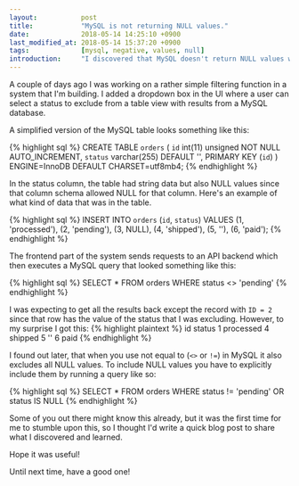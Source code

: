 ```yaml
---
layout:           post
title:            "MySQL is not returning NULL values."
date:             2018-05-14 14:25:10 +0900
last_modified_at: 2018-05-14 15:37:20 +0900
tags:             [mysql, negative, values, null]
introduction:     "I discovered that MySQL doesn't return NULL values when running an exclude query while developing a filtering function for a system that I've been working on."
---
```


A couple of days ago I was working on a rather simple filtering function in a system that I'm building. I added a dropdown box in the UI where a user can select a status to exclude from a table view with results from a MySQL database.

A simplified version of the MySQL table looks something like this:

{% highlight sql %}
CREATE TABLE `orders` (
  `id` int(11) unsigned NOT NULL AUTO_INCREMENT,
  `status` varchar(255) DEFAULT '',
  PRIMARY KEY (`id`)
) ENGINE=InnoDB DEFAULT CHARSET=utf8mb4;
{% endhighlight %}

In the status column, the table had string data but also NULL values since that column schema allowed NULL for that column. Here's an example of what kind of data that was in the table.

{% highlight sql %}
INSERT INTO `orders` (`id`, `status`)
VALUES
  (1, 'processed'),
  (2, 'pending'),
  (3, NULL),
  (4, 'shipped'),
  (5, ''),
  (6, 'paid');
{% endhighlight %}

The frontend part of the system sends requests to an API backend which then executes a MySQL query that looked something like this:

{% highlight sql %}
SELECT * FROM orders WHERE status <> 'pending'
{% endhighlight %}

I was expecting to get all the results back except the record with `ID = 2` since that row has the value of the status that I was excluding. However, to my surprise I got this:
{% highlight plaintext %}
id  status
1 processed
4 shipped
5 ''
6 paid
{% endhighlight %}

I found out later, that when you use not equal to (`<>` or `!=`) in MySQL it also excludes all NULL values. To include NULL values you have to explicitly include them by running a query like so:

{% highlight sql %}
SELECT * FROM orders WHERE status != 'pending' OR status IS NULL
{% endhighlight %}

Some of you out there might know this already, but it was the first time for me to stumble upon this, so I thought I'd write a quick blog post to share what I discovered and learned.

Hope it was useful!

Until next time, have a good one!

